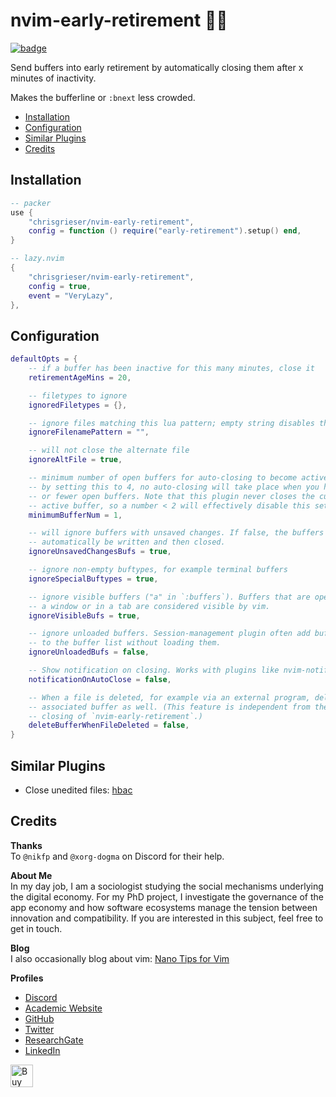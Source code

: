 <!-- LTeX: enabled=false -->
# nvim-early-retirement 👴👵
<!-- LTeX: enabled=true -->
<a href="https://dotfyle.com/plugins/chrisgrieser/nvim-early-retirement">
<img alt="badge" src="https://dotfyle.com/plugins/chrisgrieser/nvim-early-retirement/shield"/></a>

Send buffers into early retirement by automatically closing them after x minutes
of inactivity.

Makes the bufferline or `:bnext` less crowded.

<!-- toc -->

- [Installation](#installation)
- [Configuration](#configuration)
- [Similar Plugins](#similar-plugins)
- [Credits](#credits)

<!-- tocstop -->

## Installation

```lua
-- packer
use {
	"chrisgrieser/nvim-early-retirement",
	config = function () require("early-retirement").setup() end,
}

-- lazy.nvim
{
	"chrisgrieser/nvim-early-retirement",
	config = true,
	event = "VeryLazy",
},
```

## Configuration

```lua
defaultOpts = {
	-- if a buffer has been inactive for this many minutes, close it
	retirementAgeMins = 20,

	-- filetypes to ignore
	ignoredFiletypes = {},

	-- ignore files matching this lua pattern; empty string disables this setting
	ignoreFilenamePattern = "",

	-- will not close the alternate file
	ignoreAltFile = true,

	-- minimum number of open buffers for auto-closing to become active. E.g.,
	-- by setting this to 4, no auto-closing will take place when you have 3
	-- or fewer open buffers. Note that this plugin never closes the currently
	-- active buffer, so a number < 2 will effectively disable this setting.
	minimumBufferNum = 1,

	-- will ignore buffers with unsaved changes. If false, the buffers will
	-- automatically be written and then closed.
	ignoreUnsavedChangesBufs = true,

	-- ignore non-empty buftypes, for example terminal buffers
	ignoreSpecialBuftypes = true,

	-- ignore visible buffers ("a" in `:buffers`). Buffers that are open in
	-- a window or in a tab are considered visible by vim.
	ignoreVisibleBufs = true,

	-- ignore unloaded buffers. Session-management plugin often add buffers
	-- to the buffer list without loading them.
	ignoreUnloadedBufs = false,

	-- Show notification on closing. Works with plugins like nvim-notify.
	notificationOnAutoClose = false,

	-- When a file is deleted, for example via an external program, delete the
	-- associated buffer as well. (This feature is independent from the automatic
	-- closing of `nvim-early-retirement`.)
	deleteBufferWhenFileDeleted = false,
}
```

## Similar Plugins
- Close unedited files: [hbac](https://github.com/axkirillov/hbac.nvim)

## Credits
__Thanks__  
To `@nikfp` and `@xorg-dogma` on Discord for their help.

<!-- vale Google.FirstPerson = NO -->
__About Me__  
In my day job, I am a sociologist studying the social mechanisms underlying the
digital economy. For my PhD project, I investigate the governance of the app
economy and how software ecosystems manage the tension between innovation and
compatibility. If you are interested in this subject, feel free to get in touch.

__Blog__  
I also occasionally blog about vim: [Nano Tips for Vim](https://nanotipsforvim.prose.sh)

__Profiles__  
- [Discord](https://discordapp.com/users/462774483044794368/)
- [Academic Website](https://chris-grieser.de/)
- [GitHub](https://github.com/chrisgrieser/)
- [Twitter](https://twitter.com/pseudo_meta)
- [ResearchGate](https://www.researchgate.net/profile/Christopher-Grieser)
- [LinkedIn](https://www.linkedin.com/in/christopher-grieser-ba693b17a/)

<a href='https://ko-fi.com/Y8Y86SQ91' target='_blank'><img
	height='36'
	style='border:0px;height:36px;'
	src='https://cdn.ko-fi.com/cdn/kofi1.png?v=3'
	border='0'
	alt='Buy Me a Coffee at ko-fi.com'
/></a>
